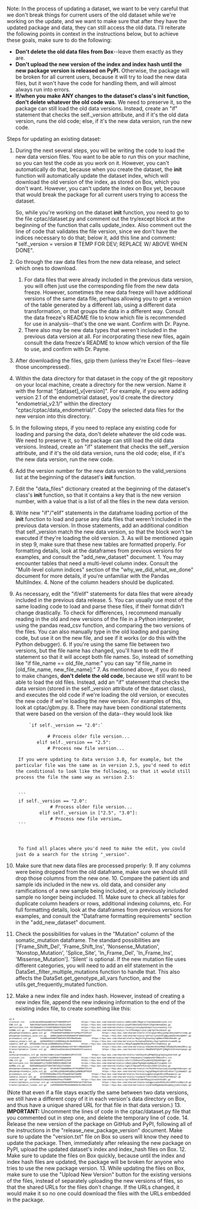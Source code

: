 Note: In the process of updating a dataset, we want to be very careful that we don't break things for current users of the old dataset while we're working on the update, and we want to make sure that after they have the updated package and data, they can still access the old data. I'll reiterate the following points in context in the instructions below, but to achieve these goals, make sure to do the following:



*   **Don't delete the old data files from Box**--leave them exactly as they are.
*   **Don't upload the new version of the index and index hash until the new package version is released on PyPI.** Otherwise, the package will be broken for all current users, because it will try to load the new data files, but it won't have the code for handling them, and will almost always run into errors.
*   **If/when you make ANY changes to the dataset's class's __init__ function, don't delete whatever the old code was.** We need to preserve it, so the package can still load the old data versions. Instead, create an "if" statement that checks the self._version attribute, and if it's the old data version, runs the old code; else, if it's the new data version, run the new code.

Steps for updating an existing dataset:



1. During the next several steps, you will be writing the code to load the new data version files. You want to be able to run this on your machine, so you can test the code as you work on it. However, you can't automatically do that, because when you create the dataset, the __init__ function will automatically update the dataset index, which will download the old version of the index, as stored on Box, which you don't want. However, you can't update the index on Box yet, because that would break the package for all current users trying to access the dataset.

    So, while you're working on the dataset __init__ function, you need to go to the file cptac/dataset.py and comment out the try/except block at the beginning of the function that calls update_index. Also comment out the line of code that validates the file version, since we don't have the indices necessary to do that; below it, add this line and comment: "self._version = version # TEMP FOR DEV; REPLACE W/ ABOVE WHEN DONE".

2. Go through the raw data files from the new data release, and select which ones to download.
    1. For data files that were already included in the previous data version, you will often just use the corresponding file from the new data freeze. However, sometimes the new data freeze will have additional versions of the same data file, perhaps allowing you to get a version of the table generated by a different lab, using a different data transformation, or that groups the data in a different way. Consult the data freeze's README file to know which file is recommended for use in analysis--that's the one we want. Confirm with Dr. Payne.
    2. There also may be new data types that weren't included in the previous data version at all. For incorporating these new files, again consult the data freeze's README to know which version of the file to use, and confirm with Dr. Payne.
3. After downloading the files, gzip them (unless they're Excel files--leave those uncompressed).
4. Within the data directory for that dataset in the copy of the git repository on your local machine, create a directory for the new version. Name it with the format "[dataset]_v[version]". For example, if you were adding version 2.1 of the endometrial dataset, you'd create the directory "endometrial_v2.1/" within the directory "cptac/cptac/data_endometrial/". Copy the selected data files for the new version into this directory.
5. In the following steps, if you need to replace any existing code for loading and parsing the data, don't delete whatever the old code was. We need to preserve it, so the package can still load the old data versions. Instead, create an "if" statement that checks the self._version attribute, and if it's the old data version, runs the old code; else, if it's the new data version, run the new code.
6. Add the version number for the new data version to the valid_versions list at the beginning of the dataset's __init__ function.
7. Edit the "data_files" dictionary created at the beginning of the dataset's class's __init__ function, so that it contains a key that is the new version number, with a value that is a list of all the files in the new data version.
8. Write new "if"/"elif" statements in the dataframe loading portion of the __init__ function to load and parse any data files that weren't included in the previous data version. In those statements, add an additional condition that self._version match the new data version, so that the block won't be executed if they're loading the old version.
    3. As will be mentioned again in step 9, make sure that these new tables are formatted properly. For formatting details, look at the dataframes from previous versions for examples, and consult the "add_new_dataset" document.
        1. You may encounter tables that need a multi-level column index. Consult the "Mulit-level column indices" section of the "why_we_did_what_we_done" document for more details, if you're unfamiliar with the Pandas MultiIndex.
    4. None of the column headers should be duplicated.
9. As necessary, edit the "if/elif" statements for data files that were already included in the previous data release. 
    5. You can usually use most of the same loading code to load and parse these files, if their format didn't change drastically. To check for differences, I recommend manually reading in the old and new versions of the file in a Python interpreter, using the pandas read_csv function, and comparing the two versions of the files. You can also manually type in the old loading and parsing code, but use it on the new file, and see if it works (or do this with the Python debugger).
    6. If you're using the same file between two versions, but the file name has changed, you'll have to edit the if statement so that it will accept both file names. So, instead of something like "if file_name == old_file_name:" you can say "if file_name in [old_file_name, new_file_name]:"
    7. As mentioned above, if you do need to make changes, **don't delete the old code**, because we still want to be able to load the old files. Instead, add an "if" statement that checks the data version (stored in the self._version attribute of the dataset class), and executes the old code if we're loading the old version, or executes the new code if we're loading the new version. For examples of this, look at cptac/gbm.py.
    8. There may have been conditional statements that were based on the version of the data--they would look like

            `if self._version == "2.0":`


    ```
                # Process older file version...
            elif self._version == "2.5":
                # Process new file version...
    ```



        If you were updating to data version 3.0, for example, but the particular file was the same as in version 2.5, you'd need to edit the conditional to look like the following, so that it would still process the file the same way as version 2.5:


        ```
        if self._version == "2.0":
                    # Process older file version...
                elif self._version in ["2.5", "3.0"]:
                    # Process new file version…
        ```



        To find all places where you'd need to make the edit, you could just do a search for the string "_version".

10. Make sure that new data files are processed properly:
    9. If any columns were being dropped from the old dataframe, make sure we should still drop those columns from the new one.
    10. Compare the patient ids and sample ids included in the new vs. old data, and consider any ramifications of a new sample being included, or a previously included sample no longer being included.
    11. Make sure to check all tables for duplicate column headers or rows, additional indexing columns, etc. For full formatting details, look at the dataframes from previous versions for examples, and consult the "Dataframe formatting requirements" section in the "add_new_dataset" document. 
11. Check the possibilities for values in the "Mutation" column of the somatic_mutation dataframe. The standard possibilities are ['Frame_Shift_Del', 'Frame_Shift_Ins', 'Nonsense_Mutation', 'Nonstop_Mutation', 'Splice_Site', 'In_Frame_Del', 'In_Frame_Ins', 'Missense_Mutation']. 'Silent' is optional. If the new mutation file uses different categories, you will need to add an elif statement in the DataSet._filter_multiple_mutations function to handle that. This also affects the DataSet.get_genotype_all_vars function, and the utils.get_frequently_mutated function.
12. Make a new index file and index hash. However, instead of creating a new index file, append the new indexing information to the end of the existing index file, to create something like this:

![endo_multi_version_index](imgs/endo_multi_version_index.png)
 (Note that even if a file stays exactly the same between two data versions, we still have a different copy of it in each version's data directory on Box, and thus have a unique shared URL for that file in that data version.)
13. **IMPORTANT:** Uncomment the lines of code in the cptac/dataset.py file that you commented out in step one, and delete the temporary line of code.
14. Release the new version of the package on GitHub and PyPI, following all of the instructions in the "release_new_package_version" document. Make sure to update the "version.txt" file on Box so users will know they need to update the package. Then, immediately after releasing the new package on PyPI, upload the updated dataset's index and index_hash files on Box. 
    12. Make sure to update the files on Box quickly, because until the index and index hash files are updated, the package will be broken for anyone who tries to use the new package version. 
    13. While updating the files on Box, make sure to use the "Upload New Version" button for the existing versions of the files, instead of separately uploading the new versions of files, so that the shared URLs for the files don't change. If the URLs changed, it would make it so no one could download the files with the URLs embedded in the package.
